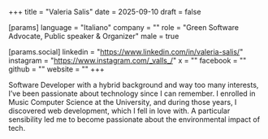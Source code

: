 +++
title = "Valeria Salis"
date = 2025-09-10
draft = false

[params]
language = "Italiano"
company = ""
role = "Green Software Advocate, Public speaker & Organizer"
male = true

[params.social]
linkedin = "https://www.linkedin.com/in/valeria-salis/"
instagram = "https://www.instagram.com/_valls_/"
x = ""
facebook = ""
github = ""
website = ""
+++

Software Developer with a hybrid background and way too many interests, I’ve been passionate about technology since I can remember. I enrolled in Music Computer Science at the University, and during those years, I discovered web development, which I fell in love with. A particular sensibility led me to become passionate about the environmental impact of tech.
